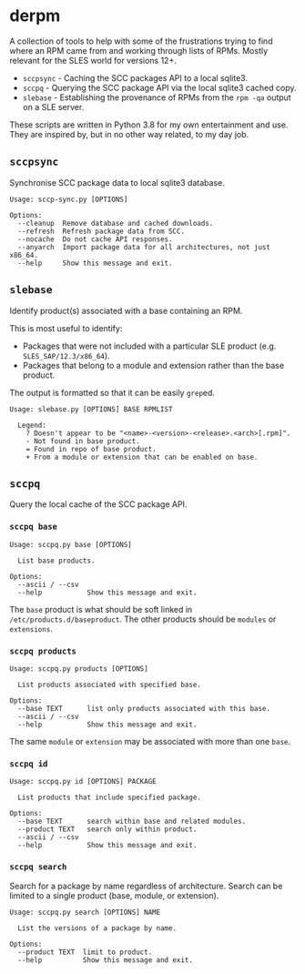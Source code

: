 # derpm

A collection of tools to help with some of the frustrations trying to find where
an RPM came from and working through lists of RPMs.  Mostly relevant for the SLES
world for versions 12+.

* `sccpsync` - Caching the SCC packages API to a local sqlite3.
* `sccpq` - Querying the SCC package API via the local sqlite3 cached copy.
* `slebase` - Establishing the provenance of RPMs from the `rpm -qa` output on
   a SLE server.

These scripts are written in Python 3.8 for my own entertainment and use.  They
are inspired by, but in no other way related, to my day job.

## `sccpsync`

Synchronise SCC package data to local sqlite3 database.

```{text}
Usage: sccp-sync.py [OPTIONS]

Options:
  --cleanup  Remove database and cached downloads.
  --refresh  Refresh package data from SCC.
  --nocache  Do not cache API responses.
  --anyarch  Import package data for all architectures, not just x86_64.
  --help     Show this message and exit.
```

## `slebase`

Identify product(s) associated with a base containing an RPM.

This is most useful to identify:

* Packages that were not included with a particular SLE product (e.g. `SLES_SAP/12.3/x86_64`).
* Packages that belong to a module and extension rather than the base product.

The output is formatted so that it can be easily `grep`ed.

```{text}
Usage: slebase.py [OPTIONS] BASE RPMLIST

  Legend:
    ? Doesn't appear to be "<name>-<version>-<release>.<arch>[.rpm]".
    - Not found in base product.
    = Found in repo of base product.
    + From a module or extension that can be enabled on base.
```

## `sccpq`

Query the local cache of the SCC package API.

### `sccpq base`

```{text}
Usage: sccpq.py base [OPTIONS]

  List base products.

Options:
  --ascii / --csv
  --help           Show this message and exit.
```

The `base` product is what should be soft linked in `/etc/products.d/baseproduct`.
The other products should be `modules` or `extensions`.

### `sccpq products`

```{text}
Usage: sccpq.py products [OPTIONS]

  List products associated with specified base.

Options:
  --base TEXT      list only products associated with this base.
  --ascii / --csv
  --help           Show this message and exit.
```

The same `module` or `extension` may be associated with more than one `base`.

### `sccpq id`

```{text}
Usage: sccpq.py id [OPTIONS] PACKAGE

  List products that include specified package.

Options:
  --base TEXT      search within base and related modules.
  --product TEXT   search only within product.
  --ascii / --csv
  --help           Show this message and exit.
```

### `sccpq search`

Search for a package by name regardless of architecture.  Search can be limited
to a single product (base, module, or extension).

```{text}
Usage: sccpq.py search [OPTIONS] NAME

  List the versions of a package by name.

Options:
  --product TEXT  limit to product.
  --help          Show this message and exit.
```
